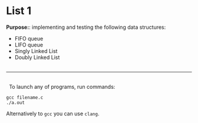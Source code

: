 # List 1

**Purpose:**: implementing and testing the following data structures:
- FIFO queue
- LIFO queue
- Singly Linked List
- Doubly Linked List
\
&nbsp;
---
\
&nbsp;
To launch any of programs, run commands:
```
gcc filename.c
./a.out
```
Alternatively to ```gcc``` you can use ```clang```.
